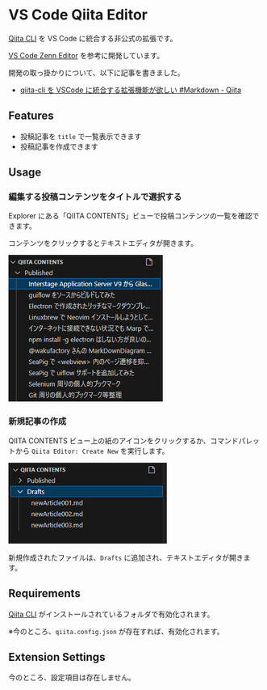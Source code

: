 # VS Code Qiita Editor

[Qiita CLI](https://qiita.com/Qiita/items/666e190490d0af90a92b) を VS Code に統合する非公式の拡張です。

[VS Code Zenn Editor](https://marketplace.visualstudio.com/items?itemName=negokaz.zenn-editor) を参考に開発しています。

開発の取っ掛かりについて、以下に記事を書きました。

- [qiita-cli を VSCode に統合する拡張機能が欲しい #Markdown - Qiita](https://qiita.com/yasumichi/items/dffcff0287e8efc11a3d)

## Features

- 投稿記事を `title` で一覧表示できます
- 投稿記事を作成できます

## Usage

### 編集する投稿コンテンツをタイトルで選択する

Explorer にある「QIITA CONTENTS」ビューで投稿コンテンツの一覧を確認できます。

コンテンツをクリックするとテキストエディタが開きます。

![](docs/images/PublishedList.png)

### 新規記事の作成

QIITA CONTENTS ビュー上の紙のアイコンをクリックするか、コマンドパレットから `Qiita Editor: Create New` を実行します。

![](docs/images/DraftsList.png)

新規作成されたファイルは、`Drafts` に追加され、テキストエディタが開きます。

## Requirements

[Qiita CLI](https://qiita.com/Qiita/items/666e190490d0af90a92b) がインストールされているフォルダで有効化されます。

※今のところ、`qiita.config.json` が存在すれば、有効化されます。

## Extension Settings

今のところ、設定項目は存在しません。
